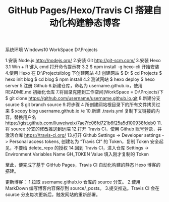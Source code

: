 ﻿---
title: GitHub Pages/Hexo/Travis CI 搭建自动化构建静态博客
---

系统环境
Windows10
WorkSpace D:\Projects

1.安装 Node.js http://nodejs.org/
2.安装 Git http://git-scm.com/
3.安装 Hexo
  3.1 Win + R 键入 cmd 打开命令提示符
  3.2 $ npm install -g hexo-cli 开始安装
4.使用 Hexo 在 D:\Projects\blog 下创建网站
  4.1 创建网站
  $ D:
  $ cd Projects
  $ hexo init blog
  $ cd blog
  $ npm install
  4.2 测试网站
  $ hexo deploy
  $ hexo server
5.注册 Github
6.新建仓库，命名为 username.github.io，使用 README.md 初始化仓库
7.将目录克隆到工作空间(WorkSpace = D:\Projects)下
  $ git clone https://github.com/username/username.github.io.git
8.新建分支 source
  $ git branch source
9.将步骤 4 所创建网站根目录下的所有文件拷贝过来
  $ xcopy blog username.github.io /e
10.新建 .travis.yml 复制下文链接的内容，替换用户名
  https://gist.github.com/liuweiweix/7ae7fc06fd721b6f25a5d100938fdeb0
11.将 source 分支的修改推送到远端
12.打开 Travis CI，使用 Github 账号登录，并激活仓库
  https://travis-ci.org/
13.打开 Github Settings -> Developer settings -> Personal access tokens,
  创建名为 “Travis CI” 的 Token，复制 Token
  安全起见，不要给 delete_repo 的授权
14.回到 Travis CI，进入仓库 Settings -> Environment Variables
  Name  GH_TOKEN
  Value 填入刚才复制的 Token

至此，便完成了基于 GitHub Pages，Travis CI 自动化构建的静态 Hexo 博客的搭建。

更新博客：
1.拉取 username.github.io 仓库的 source 分支。
2.使用 MarkDown 编写博客内容保存到 source/_posts。
3.提交推送。Travis CI 会在 source 分支每次更新后，触发网站的重新部署。
